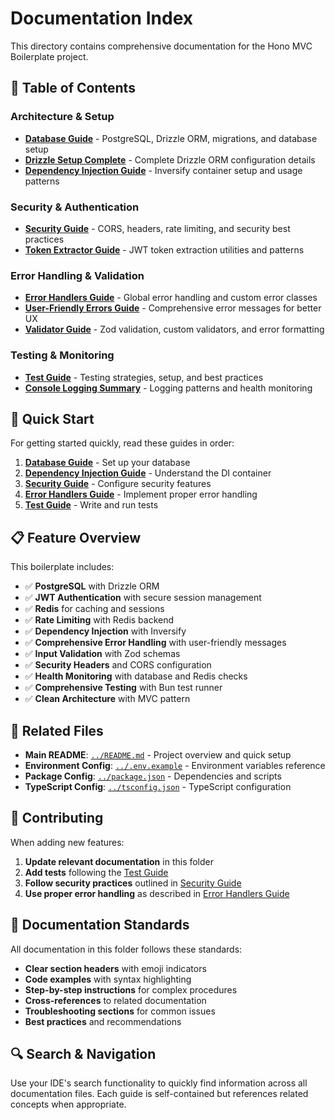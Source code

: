 # Documentation Index

This directory contains comprehensive documentation for the Hono MVC Boilerplate project.

## 📖 **Table of Contents**

### **Architecture & Setup**

- [**Database Guide**](./DATABASE_GUIDE.md) - PostgreSQL, Drizzle ORM, migrations, and database setup
- [**Drizzle Setup Complete**](./DRIZZLE_SETUP_COMPLETE.md) - Complete Drizzle ORM configuration details
- [**Dependency Injection Guide**](./DI_GUIDE.md) - Inversify container setup and usage patterns

### **Security & Authentication**

- [**Security Guide**](./SECURITY_GUIDE.md) - CORS, headers, rate limiting, and security best practices
- [**Token Extractor Guide**](./TOKEN_EXTRACTOR_GUIDE.md) - JWT token extraction utilities and patterns

### **Error Handling & Validation**

- [**Error Handlers Guide**](./ERROR_HANDLERS_GUIDE.md) - Global error handling and custom error classes
- [**User-Friendly Errors Guide**](./USER_FRIENDLY_ERRORS_GUIDE.md) - Comprehensive error messages for better UX
- [**Validator Guide**](./VALIDATOR_GUIDE.md) - Zod validation, custom validators, and error formatting

### **Testing & Monitoring**

- [**Test Guide**](./TEST_GUIDE.md) - Testing strategies, setup, and best practices
- [**Console Logging Summary**](./CONSOLE_LOGGING_SUMMARY.md) - Logging patterns and health monitoring

## 🚀 **Quick Start**

For getting started quickly, read these guides in order:

1. **[Database Guide](./DATABASE_GUIDE.md)** - Set up your database
2. **[Dependency Injection Guide](./DI_GUIDE.md)** - Understand the DI container
3. **[Security Guide](./SECURITY_GUIDE.md)** - Configure security features
4. **[Error Handlers Guide](./ERROR_HANDLERS_GUIDE.md)** - Implement proper error handling
5. **[Test Guide](./TEST_GUIDE.md)** - Write and run tests

## 📋 **Feature Overview**

This boilerplate includes:

- ✅ **PostgreSQL** with Drizzle ORM
- ✅ **JWT Authentication** with secure session management
- ✅ **Redis** for caching and sessions
- ✅ **Rate Limiting** with Redis backend
- ✅ **Dependency Injection** with Inversify
- ✅ **Comprehensive Error Handling** with user-friendly messages
- ✅ **Input Validation** with Zod schemas
- ✅ **Security Headers** and CORS configuration
- ✅ **Health Monitoring** with database and Redis checks
- ✅ **Comprehensive Testing** with Bun test runner
- ✅ **Clean Architecture** with MVC pattern

## 🔗 **Related Files**

- **Main README**: [`../README.md`](../README.md) - Project overview and quick setup
- **Environment Config**: [`../.env.example`](../.env.example) - Environment variables reference
- **Package Config**: [`../package.json`](../package.json) - Dependencies and scripts
- **TypeScript Config**: [`../tsconfig.json`](../tsconfig.json) - TypeScript configuration

## 🤝 **Contributing**

When adding new features:

1. **Update relevant documentation** in this folder
2. **Add tests** following the [Test Guide](./TEST_GUIDE.md)
3. **Follow security practices** outlined in [Security Guide](./SECURITY_GUIDE.md)
4. **Use proper error handling** as described in [Error Handlers Guide](./ERROR_HANDLERS_GUIDE.md)

## 📝 **Documentation Standards**

All documentation in this folder follows these standards:

- **Clear section headers** with emoji indicators
- **Code examples** with syntax highlighting
- **Step-by-step instructions** for complex procedures
- **Cross-references** to related documentation
- **Troubleshooting sections** for common issues
- **Best practices** and recommendations

## 🔍 **Search & Navigation**

Use your IDE's search functionality to quickly find information across all documentation files. Each guide is self-contained but references related concepts when appropriate.
